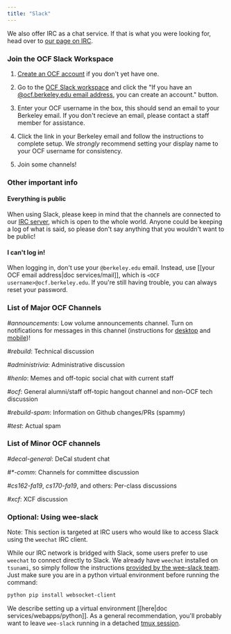```yaml
---
title: "Slack"
---
```



We also offer IRC as a chat service. If that is what you were looking for, head
over to [our page on IRC](/docs/contact/irc).

### Join the OCF Slack Workspace

1. [Create an OCF account][join] if you don't yet have one.

2. Go to the [OCF Slack workspace][slack] and click the "If you have an
   [@ocf.berkeley.edu email address](/docs/services/mail), you can create an
   account." button.

3. Enter your OCF username in the box, this should send an email to your Berkeley
   email. If you don't recieve an email, please contact a staff member for
   assistance.

4. Click the link in your Berkeley email and follow the instructions to complete
   setup. We *strongly* recommend setting your display name to your OCF username for
   consistency.

5. Join some channels!

[join]: https://ocf.io/join
[slack]: https://fco.slack.com

### Other important info

#### Everything is public

When using Slack, please keep in mind that the channels are connected to our
[IRC server](/docs/contact/irc), which is open to the whole world. Anyone could
be keeping a log of what is said, so please don't say anything that you wouldn't
want to be public!

#### I can't log in!

When logging in, don't use your `@berkeley.edu` email. Instead, use [[your OCF
email address|doc services/mail]], which is `<OCF username>@ocf.berkeley.edu`.
If you're still having trouble, you can always reset your password.

### List of Major OCF Channels

*#announcements*: Low volume announcements channel. Turn on notifications for
messages in this channel (instructions for [desktop][desktop-notifications] and
[mobile][mobile-notifications])!

[desktop-notifications]: https://slack.com/help/articles/201355156-Guide-to-desktop-notifications#channel-specific-group-dm-notifications
[mobile-notifications]: https://slack.com/help/articles/360025446073-Guide-to-mobile-notifications#channel-specific-group-dm-notifications

*#rebuild*: Technical discussion

*#administrivia*: Administrative discussion

*#henlo*: Memes and off-topic social chat with current staff

*#ocf*: General alumni/staff off-topic hangout channel and non-OCF tech
discussion

*#rebuild-spam*: Information on Github changes/PRs (spammy)

*#test*: Actual spam

### List of Minor OCF channels

*#decal-general*: DeCal student chat

_#\*-comm_: Channels for committee discussion

*#cs162-fa19*, *cs170-fa19*, and others: Per-class discussions

*#xcf*: XCF discussion

### Optional: Using wee-slack

Note: This section is targeted at IRC users who would like to access Slack
using the `weechat` IRC client.

While our IRC network is bridged with Slack, some users prefer to use `weechat`
to connect directly to Slack. We already have `weechat` installed on `tsunami`,
so simply follow the instructions [provided by the wee-slack team][wee-slack].
Just make sure you are in a python virtual environment before running the
command:

```bash
python pip install websocket-client
```

We describe setting up a virtual environment [[here|doc
services/webapps/python]].  As a general recommendation, you'll probably want
to leave `wee-slack` running in a detached [tmux session][tmux].

[wee-slack]: https://github.com/wee-slack/wee-slack
[tmux]: https://linux.die.net/man/1/tmux
